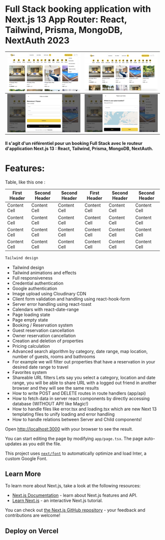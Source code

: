 # Full Stack booking application with Next.js 13 App Router: React, Tailwind, Prisma, MongoDB, NextAuth 2023
| <img src="tripapp.jpg" alt="Logo" width=100% height=100% >      | <img src="tripsen.jpg" alt="Logo" width=100% height=100%  >     |
|------------|-------------|
|<img src="login.jpg" alt="Logo" width=100% height=100%  > |<img src="app2.jpg" alt="Logo" width=100% height=100% > |

#### Il s'agit d'un référentiel pour un booking Full Stack avec le routeur d'application Next.js 13 : React, Tailwind, Prisma, MongoDB, NextAuth.

# Features:

Table, like this one :

First Header  | Second Header | Second Header | First Header  | Second Header | Second Header
------------- | ------------- | ------------- | ------------- | ------------- | -------------
Content Cell  | Content Cell  | Content Cell  | Content Cell  | Content Cell  | Content Cell
Content Cell  | Content Cell  | Content Cell  | Content Cell  | Content Cell  | Content Cell
Content Cell  | Content Cell  | Content Cell  | Content Cell  | Content Cell  | Content Cell
Content Cell  | Content Cell  | Content Cell  | Content Cell  | Content Cell  | Content Cell

```bash
Tailwind design
```
- Tailwind design
- Tailwind animations and effects
- Full responsiveness
- Credential authentication
- Google authentication
- Image upload using Cloudinary CDN
- Client form validation and handling using react-hook-form
- Server error handling using react-toast
- Calendars with react-date-range
- Page loading state
- Page empty state
- Booking / Reservation system
- Guest reservation cancellation
- Owner reservation cancellation
- Creation and deletion of properties
- Pricing calculation
- Advanced search algorithm by category, date range, map location, number of guests, rooms and bathrooms
- For example we will filter out properties that have a reservation in your desired date range to travel
- Favorites system
- Shareable URL filters
Lets say you select a category, location and date range, you will be able to share URL with a logged out friend in another browser and they will see the same results
- How to write POST and DELETE routes in route handlers (app/api)
- How to fetch data in server react components by directly accessing database (WITHOUT API! like Magic!)
- How to handle files like error.tsx and loading.tsx which are new Next 13 templating files to unify loading and error handling
- How to handle relations between Server and Child components!

Open [http://localhost:3000](http://localhost:3000) with your browser to see the result.

You can start editing the page by modifying `app/page.tsx`. The page auto-updates as you edit the file.

This project uses [`next/font`](https://nextjs.org/docs/basic-features/font-optimization) to automatically optimize and load Inter, a custom Google Font.

## Learn More

To learn more about Next.js, take a look at the following resources:

- [Next.js Documentation](https://nextjs.org/docs) - learn about Next.js features and API.
- [Learn Next.js](https://nextjs.org/learn) - an interactive Next.js tutorial.

You can check out [the Next.js GitHub repository](https://github.com/vercel/next.js/) - your feedback and contributions are welcome!

## Deploy on Vercel

